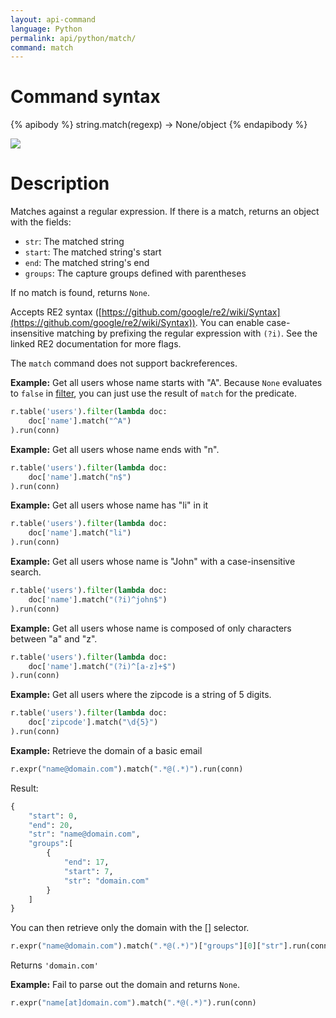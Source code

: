 ```yaml
---
layout: api-command
language: Python
permalink: api/python/match/
command: match
---
```


# Command syntax #

{% apibody %}
string.match(regexp) &rarr; None/object
{% endapibody %}

<img src="/assets/images/docs/api_illustrations/match.png" class="api_command_illustration" />

# Description #

Matches against a regular expression. If there is a match, returns an object with the fields:

- `str`: The matched string
- `start`: The matched string's start
- `end`: The matched string's end
- `groups`: The capture groups defined with parentheses

If no match is found, returns `None`.

<!-- break -->

Accepts RE2 syntax
([https://github.com/google/re2/wiki/Syntax](https://github.com/google/re2/wiki/Syntax)).
You can enable case-insensitive matching by prefixing the regular expression with
`(?i)`. See the linked RE2 documentation for more flags.

The `match` command does not support backreferences.

__Example:__ Get all users whose name starts with "A". Because `None` evaluates to `false` in
[filter](/api/python/filter/), you can just use the result of `match` for the predicate.


```py
r.table('users').filter(lambda doc:
    doc['name'].match("^A")
).run(conn)
```

__Example:__ Get all users whose name ends with "n".

```py
r.table('users').filter(lambda doc:
    doc['name'].match("n$")
).run(conn)
```

__Example:__ Get all users whose name has "li" in it

```py
r.table('users').filter(lambda doc:
    doc['name'].match("li")
).run(conn)
```

__Example:__ Get all users whose name is "John" with a case-insensitive search.

```py
r.table('users').filter(lambda doc:
    doc['name'].match("(?i)^john$")
).run(conn)
```

__Example:__ Get all users whose name is composed of only characters between "a" and "z".

```py
r.table('users').filter(lambda doc:
    doc['name'].match("(?i)^[a-z]+$")
).run(conn)
```

__Example:__ Get all users where the zipcode is a string of 5 digits.

```py
r.table('users').filter(lambda doc:
    doc['zipcode'].match("\d{5}")
).run(conn)
```


__Example:__ Retrieve the domain of a basic email

```py
r.expr("name@domain.com").match(".*@(.*)").run(conn)
```

Result:

```py
{
    "start": 0,
    "end": 20,
    "str": "name@domain.com",
    "groups":[
        {
            "end": 17,
            "start": 7,
            "str": "domain.com"
        }
    ]
}
```

You can then retrieve only the domain with the [\[\]](/api/python/get_field) selector.

```py
r.expr("name@domain.com").match(".*@(.*)")["groups"][0]["str"].run(conn)
```

Returns `'domain.com'`


__Example:__ Fail to parse out the domain and returns `None`.

```py
r.expr("name[at]domain.com").match(".*@(.*)").run(conn)
```

